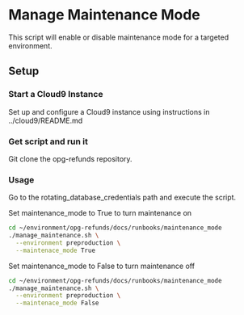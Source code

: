 # Manage Maintenance Mode

This script will enable or disable maintenance mode for a targeted environment.

## Setup

### Start a Cloud9 Instance

Set up and configure a Cloud9 instance using instructions in ../cloud9/README.md

### Get script and run it

Git clone the opg-refunds repository.

### Usage
Go to the rotating_database_credentials path and execute the script.

Set maintenance_mode to True to turn maintenance on

``` bash
cd ~/environment/opg-refunds/docs/runbooks/maintenance_mode
./manage_maintenance.sh \
  --environment preproduction \
  --maintenace_mode True
```

Set maintenance_mode to False to turn maintenance off

``` bash
cd ~/environment/opg-refunds/docs/runbooks/maintenance_mode
./manage_maintenance.sh \
  --environment preproduction \
  --maintenace_mode False
```
